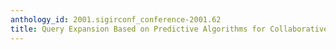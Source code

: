 ```yaml
---
anthology_id: 2001.sigirconf_conference-2001.62
title: Query Expansion Based on Predictive Algorithms for Collaborative Filtering
---
```

